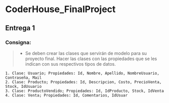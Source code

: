 ﻿# CoderHouse_FinalProject
## Entrega 1
### Consigna:
> * Se deben crear las clases que servirán de modelo para su proyecto final. Hacer las clases con las propiedades que se les indican con sus respectivos tipos de datos.

	1. Clase: Usuario; Propiedades: Id, Nombre, Apellido, NombreUsuario, Contraseña, Mail
	2. Clase: Producto; Propiedades: Id, Descripcion, Costo, PrecioVenta, Stock, IdUsuario
	3. Clase: ProductoVendido; Propiedades: Id, IdProducto, Stock, IdVenta
	4. Clase: Venta; Propiedades: Id, Comentarios, IdUsuar